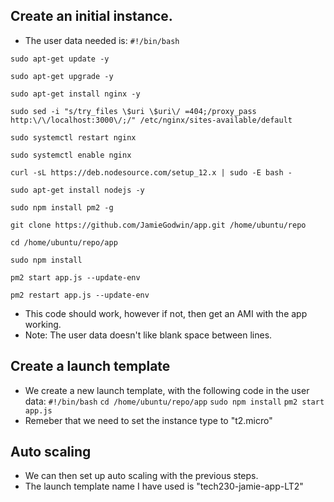 ## Create an initial instance.
- The user data needed is:
`#!/bin/bash`

`sudo apt-get update -y`

`sudo apt-get upgrade -y`

`sudo apt-get install nginx -y`

`sudo sed -i "s/try_files \$uri \$uri\/ =404;/proxy_pass http:\/\/localhost:3000\/;/" /etc/nginx/sites-available/default`

`sudo systemctl restart nginx`

`sudo systemctl enable nginx`

`curl -sL https://deb.nodesource.com/setup_12.x | sudo -E bash -`

`sudo apt-get install nodejs -y`

`sudo npm install pm2 -g`

`git clone https://github.com/JamieGodwin/app.git /home/ubuntu/repo`

`cd /home/ubuntu/repo/app`

`sudo npm install`

`pm2 start app.js --update-env`

`pm2 restart app.js --update-env`
- This code should work, however if not, then get an AMI with the app working.
- Note: The user data doesn't like blank space between lines.

## Create a launch template
- We create a new launch template, with the following code in the user data:
`#!/bin/bash`
`cd /home/ubuntu/repo/app`
`sudo npm install`
`pm2 start app.js`
- Remeber that we need to set the instance type to "t2.micro"
## Auto scaling
- We can then set up auto scaling with the previous steps. 
- The launch template name I have used is "tech230-jamie-app-LT2"
